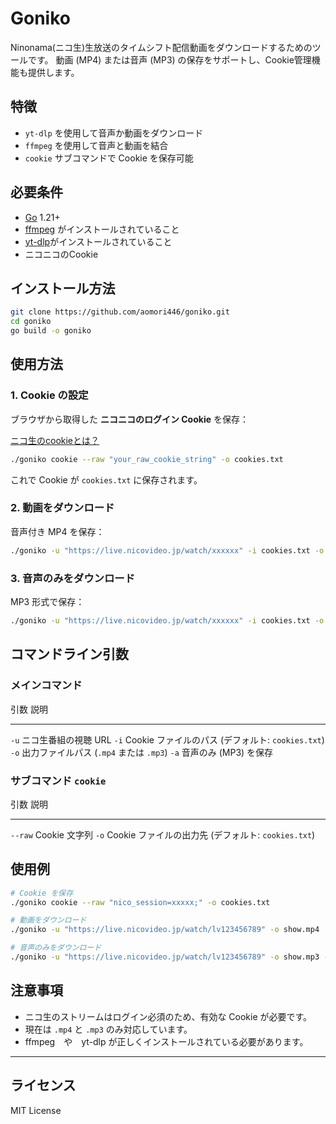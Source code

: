 # Goniko

Ninonama(ニコ生)生放送のタイムシフト配信動画をダウンロードするためのツールです。
動画 (MP4) または音声 (MP3) の保存をサポートし、Cookie管理機能も提供します。

## 特徴

-   `yt-dlp` を使用して音声か動画をダウンロード
-   `ffmpeg` を使用して音声と動画を結合
-   `cookie` サブコマンドで Cookie を保存可能

## 必要条件

-   [Go](https://go.dev/) 1.21+
-   [ffmpeg](https://ffmpeg.org/) がインストールされていること
-   [yt-dlp](https://github.com/yt-dlp/yt-dlp)がインストールされていること
-   ニコニコのCookie

## インストール方法

``` bash
git clone https://github.com/aomori446/goniko.git
cd goniko
go build -o goniko
```

## 使用方法

### 1. Cookie の設定

ブラウザから取得した **ニコニコのログイン Cookie** を保存：

[ニコ生のcookieとは？](https://github.com/aomori446/goniko/wiki/ニコ生のcookieとは？)

``` bash
./goniko cookie --raw "your_raw_cookie_string" -o cookies.txt
```

これで Cookie が `cookies.txt` に保存されます。

### 2. 動画をダウンロード

音声付き MP4 を保存：

``` bash
./goniko -u "https://live.nicovideo.jp/watch/xxxxxx" -i cookies.txt -o output.mp4
```

### 3. 音声のみをダウンロード

MP3 形式で保存：

``` bash
./goniko -u "https://live.nicovideo.jp/watch/xxxxxx" -i cookies.txt -o output.mp3 -a
```

## コマンドライン引数

### メインコマンド

  引数   説明
  ------ ---------------------------------------------------
  `-u`   ニコ生番組の視聴 URL
  `-i`   Cookie ファイルのパス (デフォルト: `cookies.txt`)
  `-o`   出力ファイルパス (`.mp4` または `.mp3`)
  `-a`   音声のみ (MP3) を保存

### サブコマンド `cookie`

  引数      説明
  --------- -----------------------------------------------------
  `--raw`   Cookie 文字列
  `-o`      Cookie ファイルの出力先 (デフォルト: `cookies.txt`)

## 使用例

``` bash
# Cookie を保存
./goniko cookie --raw "nico_session=xxxxx;" -o cookies.txt

# 動画をダウンロード
./goniko -u "https://live.nicovideo.jp/watch/lv123456789" -o show.mp4

# 音声のみをダウンロード
./goniko -u "https://live.nicovideo.jp/watch/lv123456789" -o show.mp3 -a
```

## 注意事項

-   ニコ生のストリームはログイン必須のため、有効な Cookie が必要です。
-   現在は `.mp4` と `.mp3` のみ対応しています。
-   ffmpeg　や　yt-dlp が正しくインストールされている必要があります。

------------------------------------------------------------------------

## ライセンス

MIT License
